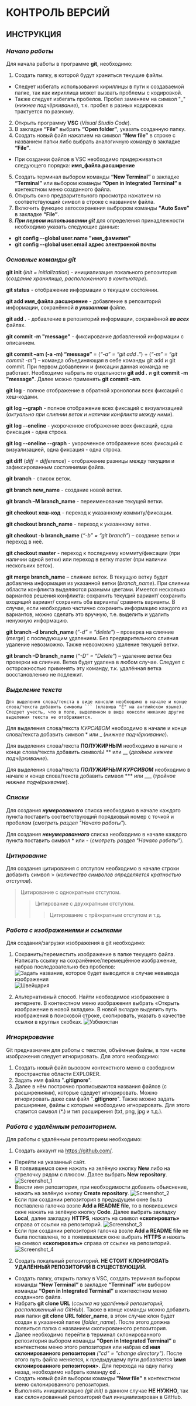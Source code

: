 # КОНТРОЛЬ ВЕРСИЙ
## ИНСТРУКЦИЯ
### *Начало работы*
Для начала работы в программе **git**, необходимо:
1. Создать папку, в которой будут храниться текущие файлы.
* Следует избегать использования кириллицы в пути к создаваемой папке, так как кириллица может вызвать проблемы с кодировкой.
* Также следует избегать пробелов. Пробел заменяем на символ "_" (*нижнее подчёркивание*), т.к. пробел в разных кодировках трактуется по разному.
2. Открыть программу **VSC** (*Visual Studio Code*).
3. В закладке **“File”** выбрать **“Open folder”**, указать созданную папку.
4. Создать новый файл нажатием на символ **“New file”** в строке с названием папки либо выбрать аналогичную команду  в закладке **“File”**.
* При создании файлов в VSC необходимо придерживаться следующего порядка: **имя_файла.расширение**
5. Создать терминал выбором команды **“New Terminal”** в закладке **“Terminal”** или выбором команды **“Open in Integrated Terminal”** в контекстном меню созданного файла.
6. Открыть окно предварительного просмотра нажатием на соответствующий символ в строке с названием файла.
7. Включить функцию автосохранения выброром команды **“Auto Save”** в закладке **“File”**.
8. ***При первом использовании git*** для определения принадлежности необходимо указать следующие данные:
* __git config --global user.name "имя_фамилия"__
* __git config --global user.email адрес электронной почты__

### *Основные команды git*
**git init** (*init = initialization*) - инициализация локального репозитория (*создание хранилища, расположенного в компьютере*).

**git status** - отображение информации о текущем состоянии.

**git add имя_файла.расширение** - добавление в репозиторий информации, сохранённой ***в указанном*** файле.

**git add .** - добавление в репозиторий информации, сохранённой ***во всех*** файлах.

**git commit -m "message"** - фиксирование добавленной информации с описанием.

**git commit –am (-a -m) “message”** = (*“-a” = “git add .”*) + (*“-m” = “git commit -m”*) – команда объединяющая в себе команды  git add и git commit.
При первом добавлении и фиксации данная команда не работает. Необходимо набрать по отдельности **git add .** и **git commit -m "message"**. Далее можно применять **git commit –am**.

**git log** - полное отображение в обратной хронологии всех фиксаций с хеш-кодами.

**git log --graph** - полное отображение всех фиксаций с визуализацией (*актуально при слиянии веток и наличии конфликта между ними*).

**git log --oneline** - укороченное отображение всех фиксаций, одна фиксация - одна строка.

**git log --oneline --graph** - укороченное отображение всех фиксаций с визуализацией, одна фиксация - одна строка.

**git diff** (*diff = difference*) - отображение разницы между текущим и зафиксированным состояниями файла.

**git branch** - список веток.

**git branch new_name** - создание новой ветки.

**git branch –M branch_name** - переименование текущей ветки.

**git checkout хеш-код** - переход к указанному коммиту/фиксации.

**git checkout branch_name** - переход к указанному ветке.

**git checkout -b branch_name** (*“-b” = “git branch”*) – создание ветки и переход в неё.

**git checkout master** - переход к последнему коммиту/фиксации (при наличии одной ветки) или переход в ветку master (при наличии нескольких веток).

**git merge branch_name** – слияние веток. В текущую ветку будет добавлена информация из указанной ветки (*branch_name*). При слиянии области конфликта выделяются разными цветами. Имеется несколько вариантов решения конфликта: сохранить текущий вариант/ сохранить входящий вариант/ сохранить оба варианта/ сравнить варианты. В случае, если необходимо частично сохранить информацию каждого из вариантов, можно сделать это вручную, т.е. выделить и удалить ненужную информацию.

**git branch –d branch_name** (*“-d” = “delete”*) – проверка на слияние (*merge*) с последующим удалением. Без предварительного слияния удаление невозможно. Также невозможно удаление текущей ветки.

**git branch –D branch_name** (*“-D” = “Delete”*) – удаление ветки без проверки на слияние. Ветка будет удалена в любом случае. Следует с осторожностью применять эту команду, т.к. удалённая ветка восстановлению не подлежит.

### *Выделение текста*
```
Для выделения слова/текста в виде консоли необходимо в начале и конце слова/текста добавить символы ``` (клавиша "Ё" на английском языке). Следует учесть, что в поле, выделенном в виде консоли никакие другие выделения текста не отображаются.
```
Для выделения слова/текста *КУРСИВОМ* необходимо в начале и конце слова/текста добавить символ * или _ (*нижнее подчёркивание*).

Для выделения слова/текста **ПОЛУЖИРНЫМ** необходимо в начале и конце слова/текста добавить символЫ ** или __ (*двойное нижнее подчёркивание*).

Для выделения слова/текста ***ПОЛУЖИРНЫМ КУРСИВОМ*** необходимо в начале и конце слова/текста добавить символ *** или ___ (*тройное нижнее подчёркивание*).

### *Списки*
Для создания ***нумерованного*** списка необходимо в начале каждого пункта поставить соответствующий порядковый номер с точкой и пробелом (*смотреть раздел "Начало работы"*).

Для создания ***ненумерованного*** списка необходимо в начале каждого пункта поставить символ * или - (*смотреть раздел "Начало работы"*).

### *Цитирование*
Для создания цитирования с отступом необходимо в начале строки добавить символ > (*количество символов определяется кратностью отступов*).
> Цитирование с однократным отступом.
>> Цитирование с двухкратным отступом.
>>> Цитирование с трёхкратным отступом и т.д.


### *Работа с изображениями и ссылками*
Для создания/загрузки изображения в git необходимо:
1. Сохранить/переместить изображение в папке текущего файла. Написать ссылку на сохранённое/перемещённое изображение, набрав последовательно без пробелов:
![Задать название, которое будет выводится в случае невывода изображения](Имя_файла.расширение)
![Швейцария](Швейцария.jpg)

2. Альтернативный способ. Найти необходимое изображение в интернете. В контекстном меню изображения выбрать «Открыть изображение в новой вкладке». В новой вкладке выделить путь изображения в поисковой строке, скопировать, указать в качестве ссылки в круглых скобках.
![Узбекистан](https://krots.top/uploads/posts/2021-12/1638646513_1-krot-info-p-peizazhi-uzbekistana-krasivie-foto-1.jpg)

### *Игнорирование*
Git предназначен для работы с текстом, объёмные файлы, в том числе изображения следует игнорировать. Для этого необходимо:
1. Создать новый файл вызовом контекстного меню в свободном пространстве области EXPLORER.
2. Задать имя файла "**.gitignore**".
3. Далее в нём построчно прописываются названия файлов (с расширениями), которые сдедует игнорировать. Можно игнорировать даже сам файл "**.gitignore**". Также можно задать расширение, файлы с которым необходимо игнорировать. Для этого ставится символ (*.) и тип расширения (txt, png, jpg и т.д.).

### _Работа с удалённым репозиторием._
Для работы с удалённым репозиторием необходимо:
1. Создать аккаунт на https://github.com/.
* Перейти на указанный сайт.
* В появившемся окне нажать на зелёную кнопку **New** либо на стрелочку рядом с плюсом. Далее выбрать **New repository**. ![Screenshot_1](Screenshot_1.png)
* Ввести имя репозитория, при необходимости добавить объяснение, нажать на зелёную кнопку **Create repository**. ![Screenshot_2](Screenshot_2.png)
* Если при создании репозитория в предыдущем окне была поставлена галочка возле **Add a README file**, то в появившемся окне нажать на зелёную кнопку **Code**. Далее выбрать закладку **Local**, далее закладку **HTTPS**, нажать на символ **«скопировать»** справа от ссылки на репозиторий. ![Screenshot_3](Screenshot_3.png)
* Если при создании репозитория галочка возле **Add a README file** не была поставлена, то в появившемся окне выбрать **HTTPS** и нажать на символ **«скопировать»** справа от ссылки на репозиторий. ![Screenshot_4](Screenshot_4.png)
2. Создать локальный репозиторий. **НЕ СТОИТ КЛОНИРОВАТЬ УДАЛЁННЫЙ РЕПОЗИТОРИЙ В СУЩЕСТВУЮЩИЙ.**
* Создать папку, открыть папку в VSC, создать терминал выбором команды **“New Terminal”** в закладке **“Terminal”** или выбором команды **“Open in Integrated Terminal”** в контекстном меню созданного файла.
* Набрать **git clone URL** (*ссылка на удалённый репозиторий, расположенный на GitHub*). Также в конце команды можно добавить имя папки **git clone URL folder_name**, в этом случае клон будет создан в указанной папке (*folder_name*). После этого должна появиться папка с названием скопированного репозитория.
* Далее необходимо перейти в терминал склонированного репозитория выбором команды **“Open in Integrated Terminal”** в контекстном меню этого репозитория или набрав **cd имя склонированного репозитория** *("cd" = "change directory")*. После этого путь файла меняется, к предыдущему пути добавляется **\имя склонированного репозитория>**. Для перехода на одну папку назад, необходимо набрать команду **cd ..**
* Создать новый файл выбором команды **"New file"** в контекстном меню склонированного репозитория.
* Выполнять инициализацию *(git init)* в данном случае **НЕ НУЖНО**, так как склонированный репозиторий был инициализирован в GitHub.